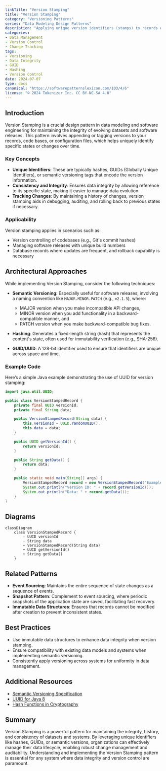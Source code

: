 ```yaml
---
linkTitle: "Version Stamping"
title: "Version Stamping"
category: "Versioning Patterns"
series: "Data Modeling Design Patterns"
description: "Applying unique version identifiers (stamps) to records or datasets, often using hashes or GUIDs, to ensure consistent tracking and referential integrity across changes."
categories:
- Data Management
- Version Control
- Change Tracking
tags:
- Versioning
- Data Integrity
- GUID
- Hashing
- Version Control
date: 2024-07-07
type: docs
canonical: "https://softwarepatternslexicon.com/103/4/6"
license: "© 2024 Tokenizer Inc. CC BY-NC-SA 4.0"
---
```


## Introduction

Version Stamping is a crucial design pattern in data modeling and software engineering for maintaining the integrity of evolving datasets and software releases. This pattern involves appending or tagging versions to your records, code bases, or configuration files, which helps uniquely identify specific states or changes over time. 

### Key Concepts

- **Unique Identifiers**: These are typically hashes, GUIDs (Globally Unique Identifiers), or semantic versioning tags that encode the version information.
- **Consistency and Integrity**: Ensures data integrity by allowing reference to its specific state, making it easier to manage data evolution.
- **Tracking Changes**: By maintaining a history of changes, version stamping aids in debugging, auditing, and rolling back to previous states if necessary.

### Applicability

Version stamping applies in scenarios such as:

- Version controlling of codebases (e.g., Git's commit hashes)
- Managing software releases with unique build numbers
- Database records where updates are frequent, and rollback capability is necessary

## Architectural Approaches

While implementing Version Stamping, consider the following techniques:

- **Semantic Versioning**: Especially useful for software releases, involving a naming convention like `MAJOR.MINOR.PATCH` (e.g., `v2.1.5`), where:
  - MAJOR version when you make incompatible API changes,
  - MINOR version when you add functionality in a backward-compatible manner, and
  - PATCH version when you make backward-compatible bug fixes.
  
- **Hashing**: Generates a fixed-length string (hash) that represents the content's state, often used for immutability verification (e.g., SHA-256).

- **GUID/UUID**: A 128-bit identifier used to ensure that identifiers are unique across space and time.

### Example Code

Here’s a simple Java example demonstrating the use of UUID for version stamping:

```java
import java.util.UUID;

public class VersionStampedRecord {
    private final UUID versionId;
    private final String data;

    public VersionStampedRecord(String data) {
        this.versionId = UUID.randomUUID();
        this.data = data;
    }

    public UUID getVersionId() {
        return versionId;
    }

    public String getData() {
        return data;
    }

    public static void main(String[] args) {
        VersionStampedRecord record = new VersionStampedRecord("Example data");
        System.out.println("Version ID: " + record.getVersionId());
        System.out.println("Data: " + record.getData());
    }
}
```

## Diagrams

```mermaid
classDiagram
    class VersionStampedRecord {
        - UUID versionId
        - String data
        + VersionStampedRecord(String data)
        + UUID getVersionId()
        + String getData()
    }
```

## Related Patterns

- **Event Sourcing**: Maintains the entire sequence of state changes as a sequence of events.
- **Snapshot Pattern**: Complement to event sourcing, where periodic snapshots of the application state are saved, facilitating fast recovery.
- **Immutable Data Structures**: Ensures that records cannot be modified after creation to prevent inconsistent states.

## Best Practices

- Use immutable data structures to enhance data integrity when version stamping.
- Ensure compatibility with existing data models and systems when implementing semantic versioning.
- Consistently apply versioning across systems for uniformity in data management.

## Additional Resources

- [Semantic Versioning Specification](https://semver.org/)
- [UUID for Java 8](https://docs.oracle.com/javase/8/docs/api/java/util/UUID.html)
- [Hash Functions in Cryptography](https://en.wikipedia.org/wiki/Cryptographic_hash_function)

## Summary

Version Stamping is a powerful pattern for maintaining the integrity, history, and consistency of datasets and systems. By leveraging unique identifiers like hashes, GUIDs, or semantic versions, organizations can effectively manage their data lifecycle, enabling robust change management and auditability. Understanding and implementing the Version Stamping pattern is essential for any system where data integrity and version control are paramount.
